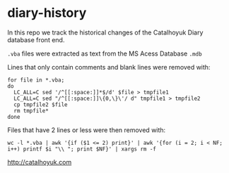 # diary-history

In this repo we track the historical changes of the Catalhoyuk Diary database front end.

`.vba` files were extracted as text from the MS Acess Database `.mdb`

Lines that only contain comments and blank lines were removed with:

    for file in *.vba;
    do
      LC_ALL=C sed '/^[[:space:]]*$/d' $file > tmpfile1
      LC_ALL=C sed "/^[[:space:]]\{0,\}\'/ d" tmpfile1 > tmpfile2
      cp tmpfile2 $file
      rm tmpfile*
    done

Files that have 2 lines or less were then removed with:

    wc -l *.vba | awk '{if ($1 <= 2) print}' | awk '{for (i = 2; i < NF; i++) printf $i "\\ "; print $NF}' | xargs rm -f

http://catalhoyuk.com
